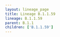 ```yaml
---
layout: lineage_page
title: Lineage B.1.1.59
lineage: B.1.1.59
parent: B.1.1
children: ['B.1.1.59']
---
```

